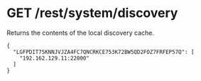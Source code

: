 GET /rest/system/discovery
==========================

Returns the contents of the local discovery cache.

``` {.sourceCode .json}
{
  "LGFPDIT7SKNNJVJZA4FC7QNCRKCE753K72BW5QD2FOZ7FRFEP57Q": [
    "192.162.129.11:22000"
  ]
}
```
